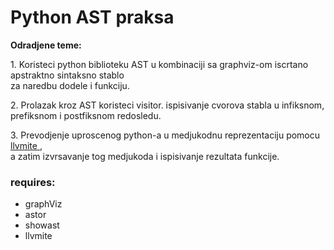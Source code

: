  <h1> <b>Python AST praksa</b> </h1>

<p> <b> Odradjene teme: </b></p> 
 <p>1. Koristeci python biblioteku AST u kombinaciji sa graphviz-om iscrtano apstraktno sintaksno stablo <br>
 za naredbu dodele i funkciju. </br></p>
 <p>2. Prolazak kroz AST koristeci visitor. ispisivanje cvorova stabla u infiksnom, prefiksnom i postfiksnom redosledu. </br> </p>
 <p>3. Prevodjenje uproscenog python-a u medjukodnu reprezentaciju pomocu 
 <a href="https://github.com/numba/llvmlite"> llvmite </a> ,  </br>
 a zatim izvrsavanje tog medjukoda i ispisivanje rezultata funkcije. </br>
 </p>
 
 
 
 
 <h3>requires:</h3>
<ul> 
 <li> graphViz </li>
 <li>astor </li>
 <li> showast </li>
 <li> llvmite </li>
</ul>
